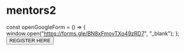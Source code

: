# mentors2
 const openGoogleForm = () => {
    window.open("https://forms.gle/BN8xFmovTXo49zRD7", "_blank");
  };
 <button className="text-purple   bg-color-purple" onClick={openGoogleForm}  >
              REGISTER HERE
 </button>

            
